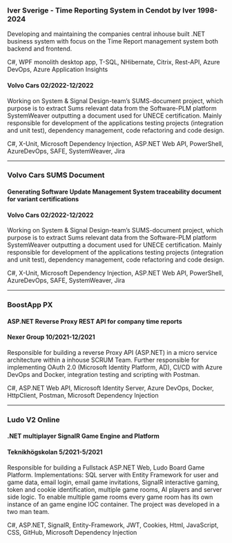 ### Iver Sverige - Time Reporting System in Cendot by Iver 1998-2024

Developing and maintaining the companies central inhouse built .NET business system with focus on the Time Report management system both backend and frontend.

C#, WPF monolith desktop app, T-SQL, NHibernate, Citrix, Rest-API, Azure DevOps, Azure Application Insights

#### Volvo Cars 02/2022-12/2022

Working on System & Signal Design-team’s SUMS-document project, which purpose is to extract Sums relevant data from the Software-PLM platform SystemWeaver outputting a document used for UNECE certification. Mainly responsible for development of the applications testing projects (integration and unit test), dependency management, code refactoring and code design.

C#, X-Unit, Microsoft Dependency Injection, ASP.NET Web API, PowerShell, AzureDevOps, SAFE, SystemWeaver, Jira

---

### Volvo Cars SUMS Document

#### Generating Software Update Management System traceability document for variant certifications

#### Volvo Cars 02/2022-12/2022

Working on System & Signal Design-team’s SUMS-document project, which purpose is to extract Sums relevant data from the Software-PLM platform SystemWeaver outputting a document used for UNECE certification. Mainly responsible for development of the applications testing projects (integration and unit test), dependency management, code refactoring and code design.

C#, X-Unit, Microsoft Dependency Injection, ASP.NET Web API, PowerShell, AzureDevOps, SAFE, SystemWeaver, Jira

---

### BoostApp PX

#### ASP.NET Reverse Proxy REST API for company time reports

#### Nexer Group 10/2021-12/2021

Responsible for building a reverse Proxy API (ASP.NET) in a micro service architecture within a inhouse SCRUM Team. Further responsible for implementing OAuth 2.0 (Microsoft Identity Platform, AD), CI/CD with Azure DevOps and Docker, integration testing and scripting with Postman.

C#, ASP.NET Web API, Microsoft Identity Server, Azure DevOps, Docker, HttpClient, Postman, Microsoft Dependency Injection

---

### Ludo V2 Online
#### .NET multiplayer SignalR Game Engine and Platform

#### Teknikhögskolan 5/2021-5/2021

Responsible for building a Fullstack ASP.NET Web, Ludo Board Game Platform. Implementations: SQL server with Entity Framework for user and game data, email login, email game invitations, SignalR interactive gaming, token and cookie identification, multiple game rooms, AI players and server side logic. To enable multiple game rooms every game room has its own instance of an game engine IOC container. The project was developed in a two man team.

C#, ASP.NET, SignalR, Entity-Framework, JWT, Cookies, Html, JavaScript, CSS, GitHub, Microsoft Dependency Injection
